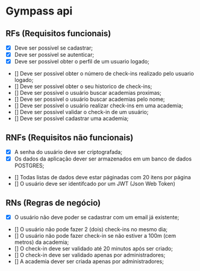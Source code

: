 # Gympass api

## RFs (Requisitos funcionais)

- [x] Deve ser possivel se cadastrar;
- [x] Deve ser possivel se autenticar;
- [x] Deve ser possivel obter o perfil de um usuario logado;
- [] Deve ser possivel obter o número de check-ins realizado pelo usuario logado;
- [] Deve ser possivel obter o seu historico de check-ins;
- [] Deve ser possivel o usuário buscar academias proximas;
- [] Deve ser possivel o usuário buscar academias pelo nome;
- [] Deve ser possivel o usuário realizar check-ins em uma academia;
- [] Deve ser possivel validar o check-in de um usuário;
- [] Deve ser possivel cadastrar uma academia;

## RNFs (Requisitos não funcionais)

- [x] A senha do usuário deve ser criptografada;
- [x] Os dados da aplicação dever ser armazenados em um banco de dados POSTGRES;
- [] Todas listas de dados deve estar páginadas com 20 itens por página
- [] O usuário deve ser identifcado por um JWT (Json Web Token)

## RNs (Regras de negócio)

- [x] O usuário não deve poder se cadastrar com um email já existente;
- [] O usuário não pode fazer 2 (dois) check-ins no mesmo dia;
- [] O usuário não pode fazer check-in se não estiver a 100m (cem metros) da academia;
- [] O check-in deve ser validado até 20 minutos após ser criado;
- [] O check-in deve ser validado apenas por administradores;
- [] A academia dever ser criada apenas por administradores;
